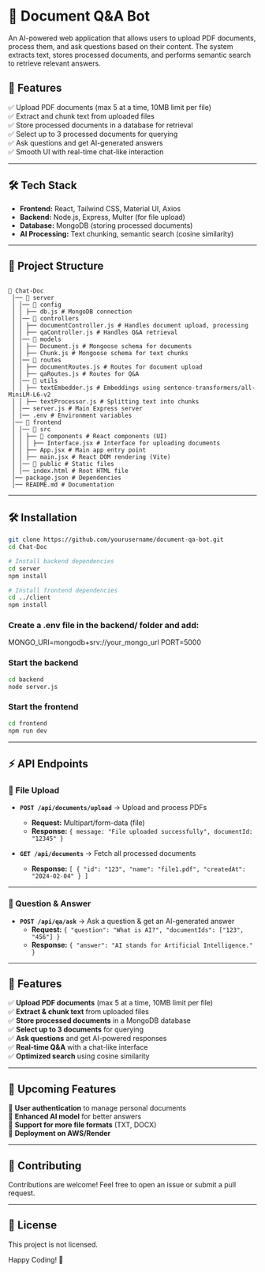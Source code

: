 # 📝 Document Q&A Bot  

An AI-powered web application that allows users to upload PDF documents, process them, and ask questions based on their content. The system extracts text, stores processed documents, and performs semantic search to retrieve relevant answers.

## 🚀 Features  

✅ Upload PDF documents (max 5 at a time, 10MB limit per file)  
✅ Extract and chunk text from uploaded files  
✅ Store processed documents in a database for retrieval  
✅ Select up to 3 processed documents for querying  
✅ Ask questions and get AI-generated answers  
✅ Smooth UI with real-time chat-like interaction  

---

## 🛠️ Tech Stack  

- **Frontend:** React, Tailwind CSS, Material UI, Axios  
- **Backend:** Node.js, Express, Multer (for file upload)  
- **Database:** MongoDB (storing processed documents)  
- **AI Processing:** Text chunking, semantic search (cosine similarity)  

---

## 📂 Project Structure 
``` 

📂 Chat-Doc
 │── 📂 server 
 │ │── 📂 config 
 │ │ ├── db.js # MongoDB connection 
 │ │── 📂 controllers 
 │ │ ├── documentController.js # Handles document upload, processing 
 │ │ ├── qaController.js # Handles Q&A retrieval 
 │ │── 📂 models 
 │ │ ├── Document.js # Mongoose schema for documents 
 │ │ ├── Chunk.js # Mongoose schema for text chunks 
 │ │── 📂 routes 
 │ │ ├── documentRoutes.js # Routes for document upload 
 │ │ ├── qaRoutes.js # Routes for Q&A 
 │ │── 📂 utils 
 │ │ ├── textEmbedder.js # Embeddings using sentence-transformers/all-MiniLM-L6-v2
 │ │ ├── textProcessor.js # Splitting text into chunks 
 │ │── server.js # Main Express server 
 │ |── .env # Environment variables 
 │── 📂 frontend 
 │ │── 📂 src 
 │ │ ├── 📂 components # React components (UI) 
 │ │ │ ├── Interface.jsx # Interface for uploading documents 
 │ │ ├── App.jsx # Main app entry point 
 │ │ ├── main.jsx # React DOM rendering (Vite) 
 │ │── 📂 public # Static files 
 │ │── index.html # Root HTML file 
 │── package.json # Dependencies 
 │── README.md # Documentation
```


---

## 🛠️ Installation  

```sh
git clone https://github.com/yourusername/document-qa-bot.git  
cd Chat-Doc  

# Install backend dependencies
cd server  
npm install  

# Install frontend dependencies
cd ../client  
npm install  

```

### Create a .env file in the backend/ folder and add:
MONGO_URI=mongodb+srv://your_mongo_url
PORT=5000

### Start the backend
```sh
cd backend  
node server.js  
```

### Start the frontend
```sh
cd frontend  
npm run dev  
```

---

## ⚡ API Endpoints  

### **📂 File Upload**
- **`POST /api/documents/upload`** → Upload and process PDFs  
  - **Request:** Multipart/form-data (file)  
  - **Response:** `{ message: "File uploaded successfully", documentId: "12345" }`  

- **`GET /api/documents`** → Fetch all processed documents  
  - **Response:** `[ { "id": "123", "name": "file1.pdf", "createdAt": "2024-02-04" } ]`  

---

### **🧠 Question & Answer**
- **`POST /api/qa/ask`** → Ask a question & get an AI-generated answer  
  - **Request:** `{ "question": "What is AI?", "documentIds": ["123", "456"] }`  
  - **Response:** `{ "answer": "AI stands for Artificial Intelligence." }`  

---

## 🚀 Features  

✅ **Upload PDF documents** (max 5 at a time, 10MB limit per file)  
✅ **Extract & chunk text** from uploaded files  
✅ **Store processed documents** in a MongoDB database  
✅ **Select up to 3 documents** for querying  
✅ **Ask questions** and get AI-powered responses  
✅ **Real-time Q&A** with a chat-like interface  
✅ **Optimized search** using cosine similarity  

---

## 📌 Upcoming Features  

🔹 **User authentication** to manage personal documents  
🔹 **Enhanced AI model** for better answers  
🔹 **Support for more file formats** (TXT, DOCX)  
🔹 **Deployment on AWS/Render**  

---

## 📝 Contributing
Contributions are welcome! Feel free to open an issue or submit a pull request.

---

## 🔗 License
This project is not licensed.

Happy Coding! 🚀